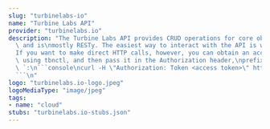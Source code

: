 ```yaml
---
slug: "turbinelabs-io"
name: "Turbine Labs API"
provider: "turbinelabs.io"
description: "The Turbine Labs API provides CRUD operations for core object types,\
  \ and is\nmostly RESTy. The easiest way to interact with the API is with\n[tbnctl](https://docs.turbinelabs.io/advanced/tbnctl.html).\n\
  If you want to make direct HTTP calls, however, you can obtain an access\ntoken\
  \ using tbnctl, and then pass it in the Authorization header,\nprefixed by `Token\
  \ `:\n```console\ncurl -H \"Authorization: Token <access token>\" https://api.turbinelabs.io/v1.0/cluster\n\
  ```\n"
logo: "turbinelabs.io-logo.jpeg"
logoMediaType: "image/jpeg"
tags:
- name: "cloud"
stubs: "turbinelabs.io-stubs.json"
---
```

